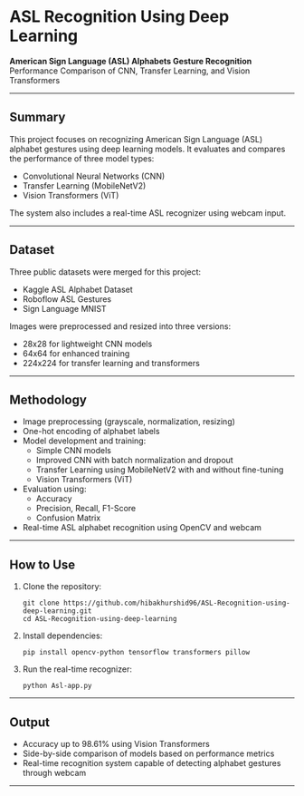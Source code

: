 # ASL Recognition Using Deep Learning
**American Sign Language (ASL) Alphabets Gesture Recognition**  
Performance Comparison of CNN, Transfer Learning, and Vision Transformers

---

## Summary

This project focuses on recognizing American Sign Language (ASL) alphabet gestures using deep learning models. It evaluates and compares the performance of three model types:

- Convolutional Neural Networks (CNN)
- Transfer Learning (MobileNetV2)
- Vision Transformers (ViT)

The system also includes a real-time ASL recognizer using webcam input.

---

## Dataset

Three public datasets were merged for this project:

- Kaggle ASL Alphabet Dataset
- Roboflow ASL Gestures
- Sign Language MNIST

Images were preprocessed and resized into three versions:

- 28x28 for lightweight CNN models
- 64x64 for enhanced training
- 224x224 for transfer learning and transformers

---

## Methodology

- Image preprocessing (grayscale, normalization, resizing)
- One-hot encoding of alphabet labels
- Model development and training:
  - Simple CNN models
  - Improved CNN with batch normalization and dropout
  - Transfer Learning using MobileNetV2 with and without fine-tuning
  - Vision Transformers (ViT)
- Evaluation using:
  - Accuracy
  - Precision, Recall, F1-Score
  - Confusion Matrix
- Real-time ASL alphabet recognition using OpenCV and webcam

---

## How to Use

1. Clone the repository:
   ```
   git clone https://github.com/hibakhurshid96/ASL-Recognition-using-deep-learning.git
   cd ASL-Recognition-using-deep-learning
   ```

2. Install dependencies:
   ```
   pip install opencv-python tensorflow transformers pillow
   ```

3. Run the real-time recognizer:
   ```
   python Asl-app.py
   ```

---

## Output

- Accuracy up to 98.61% using Vision Transformers
- Side-by-side comparison of models based on performance metrics
- Real-time recognition system capable of detecting alphabet gestures through webcam

---
